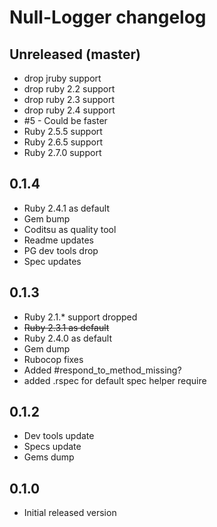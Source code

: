 # Null-Logger changelog

## Unreleased (master)
- drop jruby support
- drop ruby 2.2 support
- drop ruby 2.3 support
- drop ruby 2.4 support
- #5 - Could be faster
- Ruby 2.5.5 support
- Ruby 2.6.5 support
- Ruby 2.7.0 support

## 0.1.4
- Ruby 2.4.1 as default
- Gem bump
- Coditsu as quality tool
- Readme updates
- PG dev tools drop
- Spec updates

## 0.1.3
- Ruby 2.1.* support dropped
- ~~Ruby 2.3.1 as default~~
- Ruby 2.4.0 as default
- Gem dump
- Rubocop fixes
- Added #respond_to_method_missing?
- added .rspec for default spec helper require

## 0.1.2
- Dev tools update
- Specs update
- Gems dump

## 0.1.0
- Initial released version
